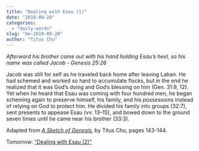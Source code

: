 ```yaml
---
title: "Dealing with Esau (1)"
date: "2019-09-20"
categories: 
  - "daily-words"
slug: "dw-2019-09-20"
author: "Titus Chu"
---
```


_Afterward his brother came out with his hand holding Esau’s heel, so his name was called Jacob - Genesis 25:26_

Jacob was still for self as he traveled back home after leaving Laban. He had schemed and worked so hard to accumulate flocks, but in the end he realized that it was God’s doing and God’s blessing on him (Gen. 31:9, 12). Yet when he heard that Esau was coming with four hundred men, he began scheming again to preserve himself, his family, and his possessions instead of relying on God to protect him. He divided his family into groups (32:7), sent presents to appease Esau (vv. 13–15), and bowed down to the ground seven times until he came near his brother (33:3).

Adapted from _[A Sketch of Genesis](/book-gen-sketch "Go to the listing for this book"),_ by Titus Chu, pages 143-144.

Tomorrow: [“Dealing with Esau (2)"](/dw-2019-09-21)
